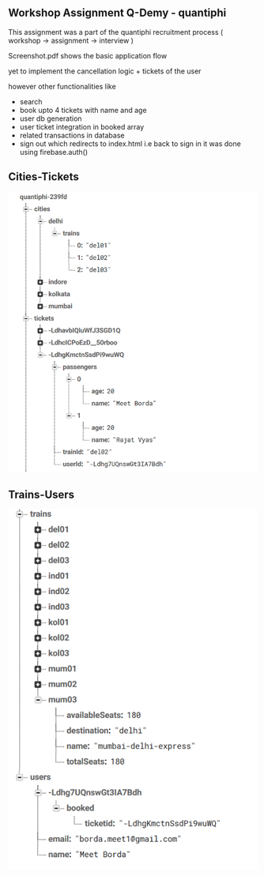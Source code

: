 ## Workshop Assignment Q-Demy - quantiphi

This assignment was a part of the quantiphi recruitment process ( workshop -> assignment -> interview )

Screenshot.pdf shows the basic application flow

yet to implement the cancellation logic + tickets of the user
 
however other functionalities like
- search
- book upto 4 tickets with name and age 
- user db generation 
- user ticket integration in booked array
- related transactions in database 
- sign out which redirects to index.html i.e back to sign in it was done using firebase.auth() 


## Cities-Tickets
![image 1](https://github.com/MeetBorda/reservation-system/blob/master/cities-tickets%20schema.PNG) 
## Trains-Users
![image 2](https://github.com/MeetBorda/reservation-system/blob/master/trains-users%20schema.PNG)
